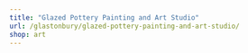 ```yaml
---
title: "Glazed Pottery Painting and Art Studio"
url: /glastonbury/glazed-pottery-painting-and-art-studio/
shop: art
---
```

